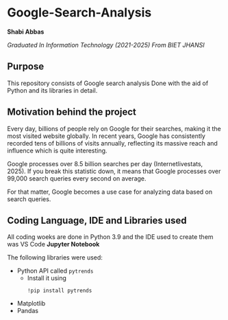 # Google-Search-Analysis

**Shabi Abbas**  

*Graduated In Information Technology (2021-2025) From BIET JHANSI* 

## Purpose 

This repository consists of Google search analysis Done with the aid of Python and its libraries in detail.

## Motivation behind the project

Every day, billions of people rely on Google for their searches, making it the most visited website globally. In recent years, Google has consistently recorded tens of billions of visits annually, reflecting its massive reach and influence which is quite interesting.

Google processes over 8.5 billion searches per day (Internetlivestats, 2025). 
If you break this statistic down, it means that Google processes over 99,000 search queries every second on average.

For that matter, Google becomes a use case for analyzing data based on search queries. 

## Coding Language, IDE and  Libraries used 
All coding woeks are done in Python 3.9 and the IDE used to create them was VS Code **Jupyter Notebook**

The following libraries were used:
- Python API called `pytrends`
  - Install it using 
    ```
    !pip install pytrends
    ```
- Matplotlib 
- Pandas
